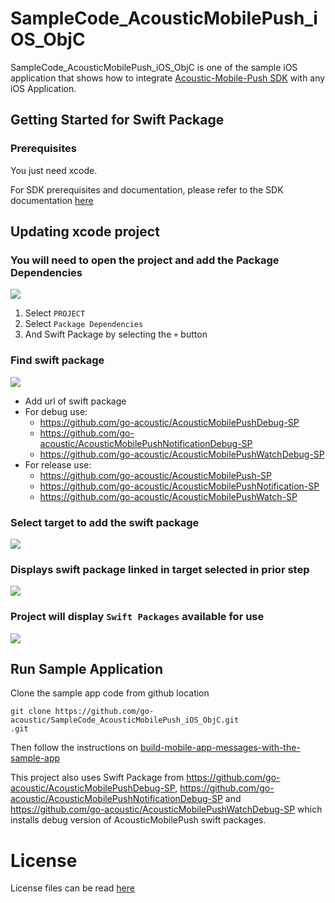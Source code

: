 # SampleCode_AcousticMobilePush_iOS_ObjC

SampleCode_AcousticMobilePush_iOS_ObjC is one of the sample iOS application that shows how to integrate [Acoustic-Mobile-Push SDK](https://github.com/go-acoustic/Acoustic-Mobile-Push-iOS) with any iOS Application.

## Getting Started for Swift Package

### Prerequisites

You just need xcode.

For SDK prerequisites and documentation, please refer to the SDK documentation [here](https://developer.goacoustic.com/acoustic-campaign/docs/add-the-ios-sdk-to-your-app)

## Updating xcode project

### You will need to open the project and add the Package Dependencies
![](https://github.com/go-acoustic/SampleCode_AcousticMobilePush_iOS_ObjC/blob/main_swift_package/readMeImages/xcode_package_dependencies.png?raw=true)

1. Select `PROJECT`
2. Select `Package Dependencies`
3. And Swift Package by selecting the `+` button

### Find swift package
![](https://github.com/go-acoustic/SampleCode_AcousticMobilePush_iOS_ObjC/blob/main_swift_package/readMeImages/xcode_swift_packages_from_github.png?raw=true)

- Add url of swift package
- For debug use:
  - https://github.com/go-acoustic/AcousticMobilePushDebug-SP
  - https://github.com/go-acoustic/AcousticMobilePushNotificationDebug-SP
  - https://github.com/go-acoustic/AcousticMobilePushWatchDebug-SP
- For release use:
  - https://github.com/go-acoustic/AcousticMobilePush-SP
  - https://github.com/go-acoustic/AcousticMobilePushNotification-SP
  - https://github.com/go-acoustic/AcousticMobilePushWatch-SP 

### Select target to add the swift package
![](https://github.com/go-acoustic/SampleCode_AcousticMobilePush_iOS_ObjC/blob/main_swift_package/readMeImages/xcode_swift_packages_select_target.png?raw=true)

### Displays swift package linked in target selected in prior step
![](https://github.com/go-acoustic/SampleCode_AcousticMobilePush_iOS_ObjC/blob/main_swift_package/readMeImages/xcode_swift_packages_add_to_target.png?raw=true)

### Project will display `Swift Packages` available for use
![](https://github.com/go-acoustic/SampleCode_AcousticMobilePush_iOS_ObjC/blob/main_swift_package/readMeImages/xcode_swift_packages_add_to_project.png?raw=true)

## Run Sample Application

Clone the sample app code from github location

```
git clone https://github.com/go-acoustic/SampleCode_AcousticMobilePush_iOS_ObjC.git
.git
```

Then follow the instructions on [build-mobile-app-messages-with-the-sample-app](https://developer.goacoustic.com/acoustic-campaign/docs/build-mobile-app-messages-with-the-sample-app)

This project also uses Swift Package from https://github.com/go-acoustic/AcousticMobilePushDebug-SP, https://github.com/go-acoustic/AcousticMobilePushNotificationDebug-SP and https://github.com/go-acoustic/AcousticMobilePushWatchDebug-SP which installs debug version of AcousticMobilePush swift packages.

# License

License files can be read [here](https://github.com/go-acoustic/Acoustic-Mobile-Push-iOS/blob/master/license/license.txt)
